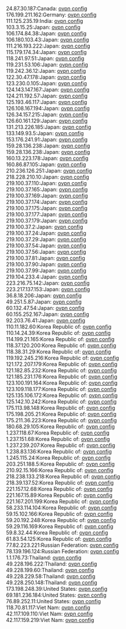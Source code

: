 24.87.30.187:Canada: [ovpn config](vpn/24_87_30_187.ovpn)  
176.199.211.162:Germany: [ovpn config](vpn/176_199_211_162.ovpn)  
111.125.235.19:India: [ovpn config](vpn/111_125_235_19.ovpn)  
103.3.15.25:Japan: [ovpn config](vpn/103_3_15_25.ovpn)  
106.174.84.38:Japan: [ovpn config](vpn/106_174_84_38.ovpn)  
106.180.103.43:Japan: [ovpn config](vpn/106_180_103_43.ovpn)  
111.216.193.222:Japan: [ovpn config](vpn/111_216_193_222.ovpn)  
115.179.174.34:Japan: [ovpn config](vpn/115_179_174_34.ovpn)  
118.241.97.51:Japan: [ovpn config](vpn/118_241_97_51.ovpn)  
119.231.53.106:Japan: [ovpn config](vpn/119_231_53_106.ovpn)  
119.242.36.12:Japan: [ovpn config](vpn/119_242_36_12.ovpn)  
122.30.47.178:Japan: [ovpn config](vpn/122_30_47_178.ovpn)  
123.230.0.105:Japan: [ovpn config](vpn/123_230_0_105.ovpn)  
124.143.147.167:Japan: [ovpn config](vpn/124_143_147_167.ovpn)  
124.211.192.57:Japan: [ovpn config](vpn/124_211_192_57.ovpn)  
125.193.46.117:Japan: [ovpn config](vpn/125_193_46_117.ovpn)  
126.108.167.194:Japan: [ovpn config](vpn/126_108_167_194.ovpn)  
126.34.157.215:Japan: [ovpn config](vpn/126_34_157_215.ovpn)  
126.60.161.129:Japan: [ovpn config](vpn/126_60_161_129.ovpn)  
131.213.226.185:Japan: [ovpn config](vpn/131_213_226_185.ovpn)  
133.149.93.5:Japan: [ovpn config](vpn/133_149_93_5.ovpn)  
153.176.241.91:Japan: [ovpn config](vpn/153_176_241_91.ovpn)  
159.28.136.238:Japan: [ovpn config](vpn/159_28_136_238.ovpn)  
159.28.136.238:Japan: [ovpn config](vpn/159_28_136_238.ovpn)  
160.13.223.178:Japan: [ovpn config](vpn/160_13_223_178.ovpn)  
160.86.87.105:Japan: [ovpn config](vpn/160_86_87_105.ovpn)  
210.236.126.251:Japan: [ovpn config](vpn/210_236_126_251.ovpn)  
218.228.210.10:Japan: [ovpn config](vpn/218_228_210_10.ovpn)  
219.100.37.110:Japan: [ovpn config](vpn/219_100_37_110.ovpn)  
219.100.37.165:Japan: [ovpn config](vpn/219_100_37_165.ovpn)  
219.100.37.169:Japan: [ovpn config](vpn/219_100_37_169.ovpn)  
219.100.37.174:Japan: [ovpn config](vpn/219_100_37_174.ovpn)  
219.100.37.175:Japan: [ovpn config](vpn/219_100_37_175.ovpn)  
219.100.37.177:Japan: [ovpn config](vpn/219_100_37_177.ovpn)  
219.100.37.179:Japan: [ovpn config](vpn/219_100_37_179.ovpn)  
219.100.37.2:Japan: [ovpn config](vpn/219_100_37_2.ovpn)  
219.100.37.24:Japan: [ovpn config](vpn/219_100_37_24.ovpn)  
219.100.37.29:Japan: [ovpn config](vpn/219_100_37_29.ovpn)  
219.100.37.54:Japan: [ovpn config](vpn/219_100_37_54.ovpn)  
219.100.37.56:Japan: [ovpn config](vpn/219_100_37_56.ovpn)  
219.100.37.81:Japan: [ovpn config](vpn/219_100_37_81.ovpn)  
219.100.37.90:Japan: [ovpn config](vpn/219_100_37_90.ovpn)  
219.100.37.99:Japan: [ovpn config](vpn/219_100_37_99.ovpn)  
219.104.233.4:Japan: [ovpn config](vpn/219_104_233_4.ovpn)  
223.216.75.142:Japan: [ovpn config](vpn/223_216_75_142.ovpn)  
223.217.137.153:Japan: [ovpn config](vpn/223_217_137_153.ovpn)  
36.8.18.206:Japan: [ovpn config](vpn/36_8_18_206.ovpn)  
49.251.5.87:Japan: [ovpn config](vpn/49_251_5_87.ovpn)  
60.132.47.54:Japan: [ovpn config](vpn/60_132_47_54.ovpn)  
60.155.252.167:Japan: [ovpn config](vpn/60_155_252_167.ovpn)  
92.203.76.41:Japan: [ovpn config](vpn/92_203_76_41.ovpn)  
110.11.182.60:Korea Republic of: [ovpn config](vpn/110_11_182_60.ovpn)  
110.14.24.39:Korea Republic of: [ovpn config](vpn/110_14_24_39.ovpn)  
114.199.21.165:Korea Republic of: [ovpn config](vpn/114_199_21_165.ovpn)  
118.37.120.200:Korea Republic of: [ovpn config](vpn/118_37_120_200.ovpn)  
118.38.31.29:Korea Republic of: [ovpn config](vpn/118_38_31_29.ovpn)  
119.192.245.216:Korea Republic of: [ovpn config](vpn/119_192_245_216.ovpn)  
121.172.207.179:Korea Republic of: [ovpn config](vpn/121_172_207_179.ovpn)  
121.182.85.232:Korea Republic of: [ovpn config](vpn/121_182_85_232.ovpn)  
121.185.231.176:Korea Republic of: [ovpn config](vpn/121_185_231_176.ovpn)  
123.100.191.164:Korea Republic of: [ovpn config](vpn/123_100_191_164.ovpn)  
123.109.118.177:Korea Republic of: [ovpn config](vpn/123_109_118_177.ovpn)  
125.135.106.172:Korea Republic of: [ovpn config](vpn/125_135_106_172.ovpn)  
125.142.10.242:Korea Republic of: [ovpn config](vpn/125_142_10_242.ovpn)  
175.113.98.148:Korea Republic of: [ovpn config](vpn/175_113_98_148.ovpn)  
175.198.205.21:Korea Republic of: [ovpn config](vpn/175_198_205_21.ovpn)  
175.211.36.223:Korea Republic of: [ovpn config](vpn/175_211_36_223.ovpn)  
180.68.29.105:Korea Republic of: [ovpn config](vpn/180_68_29_105.ovpn)  
1.237.118.67:Korea Republic of: [ovpn config](vpn/1_237_118_67.ovpn)  
1.237.151.68:Korea Republic of: [ovpn config](vpn/1_237_151_68.ovpn)  
1.237.239.207:Korea Republic of: [ovpn config](vpn/1_237_239_207.ovpn)  
1.238.83.136:Korea Republic of: [ovpn config](vpn/1_238_83_136.ovpn)  
1.245.115.24:Korea Republic of: [ovpn config](vpn/1_245_115_24.ovpn)  
203.251.188.5:Korea Republic of: [ovpn config](vpn/203_251_188_5.ovpn)  
210.92.15.166:Korea Republic of: [ovpn config](vpn/210_92_15_166.ovpn)  
218.238.133.218:Korea Republic of: [ovpn config](vpn/218_238_133_218.ovpn)  
218.39.137.52:Korea Republic of: [ovpn config](vpn/218_39_137_52.ovpn)  
221.157.12.68:Korea Republic of: [ovpn config](vpn/221_157_12_68.ovpn)  
221.167.15.89:Korea Republic of: [ovpn config](vpn/221_167_15_89.ovpn)  
221.167.201.199:Korea Republic of: [ovpn config](vpn/221_167_201_199.ovpn)  
58.233.114.104:Korea Republic of: [ovpn config](vpn/58_233_114_104.ovpn)  
59.15.102.166:Korea Republic of: [ovpn config](vpn/59_15_102_166.ovpn)  
59.20.192.248:Korea Republic of: [ovpn config](vpn/59_20_192_248.ovpn)  
59.29.116.169:Korea Republic of: [ovpn config](vpn/59_29_116_169.ovpn)  
59.8.32.44:Korea Republic of: [ovpn config](vpn/59_8_32_44.ovpn)  
61.83.54.125:Korea Republic of: [ovpn config](vpn/61_83_54_125.ovpn)  
77.82.223.221:Russian Federation: [ovpn config](vpn/77_82_223_221.ovpn)  
78.139.196.124:Russian Federation: [ovpn config](vpn/78_139_196_124.ovpn)  
1.1.176.73:Thailand: [ovpn config](vpn/1_1_176_73.ovpn)  
49.228.196.222:Thailand: [ovpn config](vpn/49_228_196_222.ovpn)  
49.228.199.60:Thailand: [ovpn config](vpn/49_228_199_60.ovpn)  
49.228.229.58:Thailand: [ovpn config](vpn/49_228_229_58.ovpn)  
49.228.250.148:Thailand: [ovpn config](vpn/49_228_250_148.ovpn)  
173.198.248.39:United States: [ovpn config](vpn/173_198_248_39.ovpn)  
69.181.236.184:United States: [ovpn config](vpn/69_181_236_184.ovpn)  
76.89.252.11:United States: [ovpn config](vpn/76_89_252_11.ovpn)  
118.70.81.117:Viet Nam: [ovpn config](vpn/118_70_81_117.ovpn)  
42.117.109.110:Viet Nam: [ovpn config](vpn/42_117_109_110.ovpn)  
42.117.159.219:Viet Nam: [ovpn config](vpn/42_117_159_219.ovpn)  

